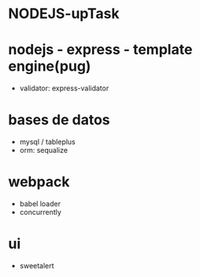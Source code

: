 # NODEJS-upTask

# nodejs - express - template engine(pug)
- validator: express-validator
# bases de datos
- mysql / tableplus
- orm: sequalize

# webpack
- babel loader
- concurrently

# ui
- sweetalert
